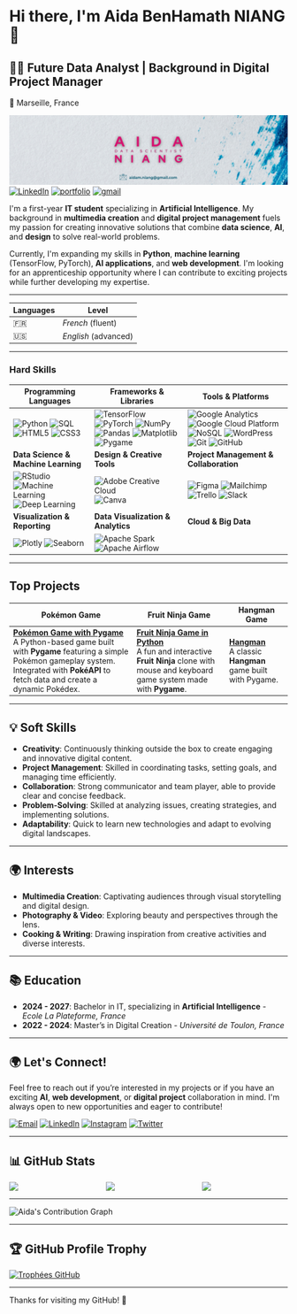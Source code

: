 # Hi there, I'm Aida BenHamath NIANG 👋

## 👩‍💻 Future Data Analyst | Background in Digital Project Manager
📍 Marseille, France

![banner](./github.png)
[![LinkedIn](https://img.shields.io/badge/LinkedIn-0077B5?style=for-the-badge&logo=linkedin&logoColor=white)](https://www.linkedin.com/in/adeline-patenne/)  [![portfolio](https://img.shields.io/badge/🌐%20Portfolio-282828?style=for-the-badge&logo=&logoColor=60C6ED)](https://adeline-patenne.students-laplateforme.io/portfolio.php)  [![gmail](https://img.shields.io/badge/Email-EA4335?style=for-the-badge&logo=gmail&logoColor=white)](mailto:adeline.patenne@laplateforme.io)  


I'm a first-year **IT student** specializing in **Artificial Intelligence**. My background in **multimedia creation** and **digital project management** fuels my passion for creating innovative solutions that combine **data science**, **AI**, and **design** to solve real-world problems.

Currently, I'm expanding my skills in **Python**, **machine learning** (TensorFlow, PyTorch), **AI applications**, and **web development**. I'm looking for an apprenticeship opportunity where I can contribute to exciting projects while further developing my expertise.

___

| Languages | Level |                       
| ------------- | ----- |
| 🇫🇷 | *French* (fluent) |
| 🇺🇸 | *English* (advanced) |

---

### Hard Skills 

| **Programming Languages** | **Frameworks & Libraries** | **Tools & Platforms** |
|---------------------------|----------------------------|-----------------------|
| ![Python](https://img.shields.io/badge/Python-%233776AB.svg?style=for-the-badge&logo=python&logoColor=white) ![SQL](https://img.shields.io/badge/SQL-%232E8B57.svg?style=for-the-badge&logo=sql&logoColor=white) ![HTML5](https://img.shields.io/badge/HTML5-%23E34F26.svg?style=for-the-badge&logo=html5&logoColor=white) ![CSS3](https://img.shields.io/badge/CSS3-%231572B6.svg?style=for-the-badge&logo=css3&logoColor=white) | ![TensorFlow](https://img.shields.io/badge/TensorFlow-%23FF6F00.svg?style=for-the-badge&logo=tensorflow&logoColor=white) ![PyTorch](https://img.shields.io/badge/PyTorch-%23EE4C2C.svg?style=for-the-badge&logo=pytorch&logoColor=white) ![NumPy](https://img.shields.io/badge/NumPy-%23013243.svg?style=for-the-badge&logo=numpy&logoColor=white) ![Pandas](https://img.shields.io/badge/Pandas-%23150458.svg?style=for-the-badge&logo=pandas&logoColor=white) ![Matplotlib](https://img.shields.io/badge/Matplotlib-%23A6B7A3.svg?style=for-the-badge&logo=matplotlib&logoColor=white) ![Pygame](https://img.shields.io/badge/Pygame-%23F37A1A.svg?style=for-the-badge&logo=pygame&logoColor=white) | ![Google Analytics](https://img.shields.io/badge/Google%20Analytics-%23F5F5F5.svg?style=for-the-badge&logo=googleanalytics&logoColor=green) ![Google Cloud Platform](https://img.shields.io/badge/Google%20Cloud%20Platform-%23333F48.svg?style=for-the-badge&logo=googlecloud&logoColor=white) ![NoSQL](https://img.shields.io/badge/NoSQL-%23F8991D.svg?style=for-the-badge&logo=nosql&logoColor=white) ![WordPress](https://img.shields.io/badge/WordPress-%23117AC9.svg?style=for-the-badge&logo=wordpress&logoColor=white) ![Git](https://img.shields.io/badge/Git-%23F05033.svg?style=for-the-badge&logo=git&logoColor=white) ![GitHub](https://img.shields.io/badge/GitHub-%23121011.svg?style=for-the-badge&logo=github&logoColor=white) |
| **Data Science & Machine Learning** | **Design & Creative Tools** | **Project Management & Collaboration** |
| ![RStudio](https://img.shields.io/badge/RStudio-%23276DC3.svg?style=for-the-badge&logo=rstudio&logoColor=white) ![Machine Learning](https://img.shields.io/badge/Machine%20Learning-%23FF6F00.svg?style=for-the-badge&logo=tensorflow&logoColor=white) ![Deep Learning](https://img.shields.io/badge/Deep%20Learning-%23FF6F00.svg?style=for-the-badge&logo=tensorflow&logoColor=white) | ![Adobe Creative Cloud](https://img.shields.io/badge/Adobe%20Creative%20Cloud-%23FF6C00.svg?style=for-the-badge&logo=adobe&logoColor=white) ![Canva](https://img.shields.io/badge/Canva-%2321C17B.svg?style=for-the-badge&logo=canva&logoColor=white) | ![Figma](https://img.shields.io/badge/Figma-%23F24E1E.svg?style=for-the-badge&logo=figma&logoColor=white) ![Mailchimp](https://img.shields.io/badge/Mailchimp-%23FFE01B.svg?style=for-the-badge&logo=mailchimp&logoColor=white) ![Trello](https://img.shields.io/badge/Trello-%23026AA7.svg?style=for-the-badge&logo=trello&logoColor=white) ![Slack](https://img.shields.io/badge/Slack-%234A154B.svg?style=for-the-badge&logo=slack&logoColor=white) |
| **Visualization & Reporting** | **Data Visualization & Analytics** | **Cloud & Big Data** |
| ![Plotly](https://img.shields.io/badge/Plotly-%23314A9D.svg?style=for-the-badge&logo=plotly&logoColor=white) ![Seaborn](https://img.shields.io/badge/Seaborn-%23F0A82D.svg?style=for-the-badge&logo=seaborn&logoColor=white) | ![Apache Spark](https://img.shields.io/badge/Apache%20Spark-%23E25A1C.svg?style=for-the-badge&logo=apache-spark&logoColor=white) ![Apache Airflow](https://img.shields.io/badge/Apache%20Airflow-%232F4F4F.svg?style=for-the-badge&logo=apache-airflow&logoColor=white) |  |

---

## Top Projects

| **Pokémon Game** | **Fruit Ninja Game** | **Hangman Game** |
|------------------|----------------------|------------------|
| [**Pokémon Game with Pygame**](https://github.com/aida-niang/pokemon) <br> A Python-based game built with **Pygame** featuring a simple Pokémon gameplay system. Integrated with **PokéAPI** to fetch data and create a dynamic Pokédex. | [**Fruit Ninja Game in Python**](https://github.com/aida-niang/typing-game) <br> A fun and interactive **Fruit Ninja** clone with mouse and keyboard game system made with **Pygame**. | [**Hangman**](https://github.com/aida-niang/pendu) <br> A classic **Hangman** game built with Pygame. |

---


## 💡 Soft Skills

- **Creativity**: Continuously thinking outside the box to create engaging and innovative digital content.
- **Project Management**: Skilled in coordinating tasks, setting goals, and managing time efficiently.
- **Collaboration**: Strong communicator and team player, able to provide clear and concise feedback.
- **Problem-Solving**: Skilled at analyzing issues, creating strategies, and implementing solutions.
- **Adaptability**: Quick to learn new technologies and adapt to evolving digital landscapes.

---

## 🌍 Interests

- **Multimedia Creation**: Captivating audiences through visual storytelling and digital design.
- **Photography & Video**: Exploring beauty and perspectives through the lens.
- **Cooking & Writing**: Drawing inspiration from creative activities and diverse interests.

---

## 📚 Education

- **2024 - 2027**: Bachelor in IT, specializing in **Artificial Intelligence** - *Ecole La Plateforme, France*
- **2022 - 2024**: Master’s in Digital Creation - *Université de Toulon, France*

---

## 🌍 Let's Connect!

Feel free to reach out if you’re interested in my projects or if you have an exciting **AI**, **web development**, or **digital project** collaboration in mind. I'm always open to new opportunities and eager to contribute!

[![Email](https://img.shields.io/badge/Email-%23E44C4F.svg?style=for-the-badge&logo=gmail&logoColor=white)](mailto:aidam.niang@gmail.com)   [![LinkedIn](https://img.shields.io/badge/LinkedIn-%230077B5.svg?style=for-the-badge&logo=linkedin&logoColor=white)](https://www.linkedin.com/in/aidabenhamathn)   [![Instagram](https://img.shields.io/badge/Instagram-%23E4405F.svg?style=for-the-badge&logo=instagram&logoColor=white)](https://www.instagram.com/african_hijab)    [![Twitter](https://img.shields.io/badge/Twitter-%231DA1F2.svg?style=for-the-badge&logo=twitter&logoColor=white)](https://twitter.com/Aida_Niang_)

---

## 📊 GitHub Stats

<div style="display: flex; justify-content: space-between; gap: 20px;">
  <img src="https://github-readme-stats.vercel.app/api?username=aida-niang&show_icons=true&hide_title=true&count_private=true&theme=radical" width="32%" />
  <img src="https://github-readme-stats.vercel.app/api/top-langs/?username=aida-niang&layout=compact&theme=radical" width="32%" />
  <img src="https://github-readme-streak-stats.herokuapp.com/?user=aida-niang&theme=radical" width="32%" />
</div>

---

![Aida's Contribution Graph](https://github-readme-activity-graph.vercel.app/graph?username=aida-niang&theme=radical)

---

## 🏆 GitHub Profile Trophy

[![Trophées GitHub](https://github-profile-trophy.vercel.app/?username=aida-niang&theme=radical&margin-w=15&margin-h=15)](https://github.com/ryo-ma/github-profile-trophy)

---

Thanks for visiting my GitHub! 👋
